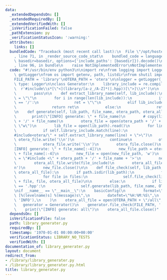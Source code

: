 ```yaml
---
data:
  _extendedDependsOn: []
  _extendedRequiredBy: []
  _extendedVerifiedWith: []
  _isVerificationFailed: false
  _pathExtension: py
  _verificationStatusIcon: ':warning:'
  attributes:
    links: []
  bundledCode: "Traceback (most recent call last):\n  File \"/opt/hostedtoolcache/Python/3.10.7/x64/lib/python3.10/site-packages/onlinejudge_verify/documentation/build.py\"\
    , line 71, in _render_source_code_stat\n    bundled_code = language.bundle(stat.path,\
    \ basedir=basedir, options={'include_paths': [basedir]}).decode()\n  File \"/opt/hostedtoolcache/Python/3.10.7/x64/lib/python3.10/site-packages/onlinejudge_verify/languages/python.py\"\
    , line 96, in bundle\n    raise NotImplementedError\nNotImplementedError\n"
  code: "#!/usr/bin/env python3\n\nimport re\nfrom logging import Logger, basicConfig,\
    \ getLogger\nfrom os import getenv, path, listdir\nfrom shutil import copy\n\n\
    FILE_PATH = 'library'\nOTERA_PATH = 'otera'\n\nlogger = getLogger(__name__)  #\
    \ type: Logger\n\nclass Generator:\n    library_include = re.compile(\n      \
    \  r'#include\\s*[\"<](library/[a-z_/A-Z]*(|.hpp))[\">]\\s*')\n\n    def __init__(self):\n\
    \        pass\n\n    def extract_library_name(self, lib_include):\n        ret\
    \ = \"\"\n        for i in range(len(lib_include)):\n            if lib_include[i]\
    \ == '/':\n                ret = \"\"\n            elif lib_include[i] == '.':\n\
    \                return ret\n            else:\n                ret += lib_include[i]\n\
    \n    def generate(self, lib_path, file_name, otera_path, otera_all_file):\n \
    \       print(\"[INFO] generate: \" + file_name)\n        # copy(lib_path, otera_path\
    \ + '/' + file_name)\n        otera_file = open(otera_path + '/' + file_name,\
    \ \"w\")\n        lib_file = open(lib_path).read()\n        for line in lib_file.splitlines():\n\
    \            if self.library_include.match(line):\n                otera_file.write(\"\
    #include<otera/\" + self.extract_library_name(line) + \">\")\n               \
    \ otera_file.write('\\n')\n                continue\n            otera_file.write(line)\n\
    \            otera_file.write('\\n')\n        otera_file.close()\n        print(\"\
    [INFO] generate: \" + file_name[:-4])\n        new_file_path = otera_path + '/'\
    \ + file_name[:-4]\n        new_file = open(new_file_path, 'w')\n        file_include\
    \ = \"#include <\" + otera_path + '/' + file_name + '>'\n        new_file.write(file_include)\n\
    \        otera_all_file.write(file_include)\n        otera_all_file.write('\\\
    n')\n        new_file.close()\n\n    def file_check(self, lib_path, file_name,\
    \ otera_all_file):\n        if path.isdir(lib_path):\n            files = listdir(lib_path)\n\
    \            for file in files:\n                self.file_check(lib_path + '/'\
    \ + file, file, otera_all_file)\n\n        else:\n            if lib_path[-4:]\
    \ == '.hpp':\n                self.generate(lib_path, file_name, OTERA_PATH, otera_all_file)\n\
    \nif __name__ == \"__main__\":\n    basicConfig(\n        format=\"%(asctime)s\
    \ [%(levelname)s] %(message)s\",\n        datefmt=\"%H:%M:%S\",\n        level=getenv('LOG_LEVEL',\
    \ 'INFO'),\n    )\n    otera_all_file = open(OTERA_PATH + \"/all\", \"w\")\n \
    \   generator = Generator()\n    generator.file_check(FILE_PATH, '', otera_all_file)\n\
    \    print(\"[INFO] generate: all\")\n    otera_all_file.close()"
  dependsOn: []
  isVerificationFile: false
  path: library_generater.py
  requiredBy: []
  timestamp: '1970-01-01 00:00:00+00:00'
  verificationStatus: LIBRARY_NO_TESTS
  verifiedWith: []
documentation_of: library_generater.py
layout: document
redirect_from:
- /library/library_generater.py
- /library/library_generater.py.html
title: library_generater.py
---
```

